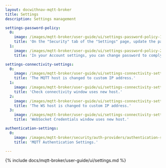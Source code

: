 ```yaml
---
layout: docwithnav-mqtt-broker
title: Settings
description: Settings management

settings-password-policy:
  0:
    image: /images/mqtt-broker/user-guide/ui/settings-password-policy-1.png
    title: 'On the "Security" tab of the "Settings" page, update the password policy and click "Save" to apply changes.'
  1:
    image: /images/mqtt-broker/user-guide/ui/settings-password-policy-2.png
    title: 'In your Account settings, you can change password to comply with the new password policy.'

settings-connectivity-settings:
  0:
    image: /images/mqtt-broker/user-guide/ui/settings-connectivity-settings-1.png
    title: 'The MQTT host is changed to custom IP address.'
  1:
    image: /images/mqtt-broker/user-guide/ui/settings-connectivity-settings-2.png
    title: 'Check connectivity window uses new host.'
  2:
    image: /images/mqtt-broker/user-guide/ui/settings-connectivity-settings-3.png
    title: 'The WS host is changed to custom IP address.'
  3:
    image: /images/mqtt-broker/user-guide/ui/settings-connectivity-settings-4.png
    title: 'WebSocket Credentials window uses new host.'

authentication-settings:
  0:
    image: /images/mqtt-broker/security/auth-providers/authentication-settings.png
    title: 'MQTT Authentication Settings.'

---
```


{% include docs/mqtt-broker/user-guide/ui/settings.md %}
